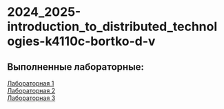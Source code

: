 # 2024_2025-introduction_to_distributed_technologies-k4110c-bortko-d-v

## Выполненные лабораторные:  
  
[Лабораторная 1](./lab1/lab1_report.md)  
[Лабораторная 2](./lab2/lab2_report.md)   
[Лабораторная 3](./lab2/README.md)  

